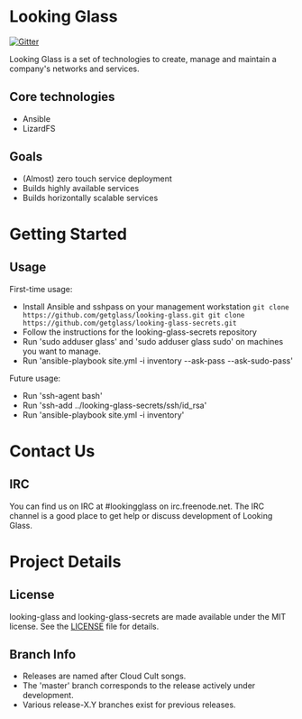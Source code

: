 Looking Glass
============

[![Gitter](https://badges.gitter.im/Join%20Chat.svg)](https://gitter.im/getglass/looking-glass?utm_source=badge&utm_medium=badge&utm_campaign=pr-badge&utm_content=badge)

Looking Glass is a set of technologies to create, manage and maintain a company's networks and services. 

Core technologies
-----------------
* Ansible
* LizardFS

Goals
-----
* (Almost) zero touch service deployment
* Builds highly available services
* Builds horizontally scalable services

Getting Started
===============

Usage
-----
First-time usage:
* Install Ansible and sshpass on your management workstation
`git clone https://github.com/getglass/looking-glass.git
git clone https://github.com/getglass/looking-glass-secrets.git`
* Follow the instructions for the looking-glass-secrets repository
* Run 'sudo adduser glass' and 'sudo adduser glass sudo' on machines you want to manage.
* Run 'ansible-playbook site.yml -i inventory --ask-pass --ask-sudo-pass'

Future usage:
* Run 'ssh-agent bash'
* Run 'ssh-add ../looking-glass-secrets/ssh/id_rsa'
* Run 'ansible-playbook site.yml -i inventory'

Contact Us
==========

IRC
---
You can find us on IRC at #lookingglass on irc.freenode.net. The IRC channel is a good place to get help or discuss development of Looking Glass.

Project Details
===============

License
-------
looking-glass and looking-glass-secrets are made available under the MIT license. See the [LICENSE](LICENSE) file for details.

Branch Info
-----------
* Releases are named after Cloud Cult songs.
* The 'master' branch corresponds to the release actively under development.
* Various release-X.Y branches exist for previous releases.
